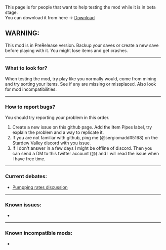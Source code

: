 This page is for people that want to help testing the mod while it is in beta stage.  
You can download it from here -> [Download](https://github.com/sergiomadd/StardewValleyMods/releases/tag/Beta)  

## WARNING:
This mod is in PreRelease version. Backup your saves or create a new save before playing with it. You might lose items and get crashes.

---

### What to look for?
When testing the mod, try play like you normally would, come from mining and try sorting your items. See if any are missing or missplaced.
Also look for mod incompatibilities.

---

### How to report bugs?
You should try reporting your problem in this order.
1) Create a new issue on this github page. Add the Item Pipes label, try explain the problem and a way to replicate it.
2) If you are not familiar with github, ping me (@sergiomadd#5168) on the Stardew Valley discord with you issue.
3) If I don't answer in a few days I might be offline of discord. Then you can send a DM to this twitter account (@) and I will read the issue when I have free time.

---

### Current debates: 
- [Pumpping rates discussion](https://github.com/sergiomadd/StardewValleyMods/issues/3#issue-1272491737)

---

### Known issues:
- 

---

### Known incompatible mods:
- 

